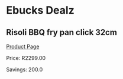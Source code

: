 
# Ebucks Dealz
## Risoli BBQ fry pan click 32cm
[Product Page](https://www.ebucks.com/web/shop/productSelected.do?prodId=1155327150&catId=704983235)

Price: R2299.00

Savings: 200.0


	
